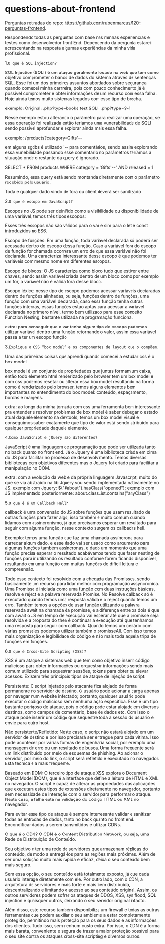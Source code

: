 # questions-about-frontend

Perguntas retiradas do repo: https://github.com/rubenmarcus/120-perguntas-frontend.

Respondendo todas as perguntas com base nas minhas experiências e testes como desenvolvedor front End. Dependendo da pergunta estarei acrescentando na resposta algumas experiências da minha vida profissional.

1.`O que é SQL injection?`<br/>

SQL Injection (SQLI) é um ataque geralmente focado na web que tem como objetivo comprometer o banco de dados do sistema através de sentenças SQL. Esse foi um dos primeiros assuntos abordados sobre segurança quando comecei minha carrreira, pois com pouco conhecimento já é possivel comprometer e obter informações de um recurso com essa falha. Hoje ainda temos muito sistemas legados com esse tipo de brecha.

exemplo: 
Original: .php?type=books
test SQLI: .php?type=3-1 

Nesse exemplo estou alterando o parâmetro para realizar uma operação, se essa operação foi realizada então teriamos uma vunerabilidade de SQLI sendo possível aprofundar e explorar ainda mais essa falha.

exemplo:
/products?category=Gifts'--

em alguns sgdbs é utilizado '-- para comentários, sendo assim explorando essa vunebilidade passando esse comentario no parâmetros teríamos a situação onde o restante da query é ignorado.

SELECT * FROM products WHERE category = 'Gifts'--' AND released = 1

Resumindo, essa query está sendo montanda diretamente com o parâmetro recebido pelo usuário.

Toda e qualquer dado vindo de fora ou client deverá ser sanitizado 

2.`O que é escopo em JavaScript?`<br/>

Escopos no JS pode ser deinifido como a visibilidade ou disponibilidade de uma variável, temos três tipos escopos:

Esses três escopos não são válidos para o var e sim para o let e const introduzidos no ES6. 

Escopo de funções: Em uma função, toda variável declarada só poderá ser acessada dentro do escopo dessa função. Caso a variável fora do escopo de função for chamada ocorrera um erro de que essa variável não foi declarada. Uma caracteriza interessante desse escopo é que podemos ter variáveis com mesmo nome em diferentes escopos.

Escopo de blocos: O JS caracteriza como bloco tudo que estiver entre chaves, sendo assim variável criada dentro de um bloco como por exemplo um for, a variável não é válida fora desse bloco. 

Escopo léxico: nesse tipo de escopo podemos acessar variaveis declaradas dentro de funções alinhadas, ou seja, funções dentro de funções, uma função com uma variável declarada, caso essa função tenha outras funções internas, essas funções estao aptas para acessar a variavel declarada no primero nível, termo bem utilizado para esse conceito Function Nesting, bastante utilizada na programação funcional.

extra: para conseguir que o var tenha algum tipo de escopo podemos utilizar variável dentro uma função retornando o valor, assim essa variável passa a ter um escopo função

3.`Explique o CSS “box model” e os componentes de layout que o compõem.`<br/>

Uma das primeiras coisas que aprendi quando comecei a estudar css é o box model. 

box model é um conjunto de propriedades que juntas formam um caixa, então todo elemento html renderizado pelo browser tem um box model e com css podemos resetar ou alterar essa box model resultando na forma como é renderizado pelo browser, temos alguns elementos bem importantes no entendimento do box model: conteúdo, espaçamento, bordas e margens.

extra: ao longo da minha jornada com css uma ferramenta bem interessante pra entender e resolver problemas de box model é saber debugar o estado atual daquele elemento na devtools, temos um box model visual e conseguimos saber exatamente que tipo de valor está sendo atribuído para qualquer propriedade daquele elemento.

4.`Como JavaScript e jQuery são diferentes?`<br/>

JavaScript é uma linguagem de programação que pode ser utilizada tanto no back quanto no front end. Já o Jquery é uma biblioteca criada em cima do JS para facilitar no processo de desenvolvimento. Temos diversas bibliotecas com objetivos diferentes mas o Jquery foi criado para facilitar a manipulação no DOM.

extra: com a evolução da web e da própria linguagem Javascript, muito do que se via abstraído na lib Jquery vou sendo implementada nativamente no JS.
exemplo com Jquery: $("#about").hasClass("opened");
exemplo com JS implementado posteriormente: about.classList.contains("anyClass")

5.`O que é é um Callback Hell?`<br/>

callback é uma convensão do JS sobre funções que usam resultado de outras funções para fazer algo, isso também é muito comum quando lidamos com assincronismo, já que precisamos esperar um resultado para seguir com alguma função, nesse contexto surgem os callbacks hell.

Exemplo: temos uma função que faz uma chamada assíncrona para carregar algum dado, e esse dado vai ser usado como argumento para algumas funções também assíncronas, e dado um momento que uma função precisa esperar o resultado acabávamos tendo que fazer nesting de funções para ir utilizando os resultado conforme forem ficando disponível, resultando em uma função com muitas funções de difícil leitura e compreensão. 

Todo esse contexto foi resolvido com a chegada das Promisses, sendo basicamente um recurso para lidar melhor com programação assyncronica. Uma Promisse é iniciada como uma função com duas instruções básicas, resolve e reject e a palavra reservada Promise. No Resolve callback só é executado quando temos uma resposta válida e o reject quando temos um erro. Também temos a opções de usar função utilizando a palavra reservada await na chamada da promisse, e a diferença entre os dois é que com await o JS em tempo de execução vai esperar até que a promisse seja resolvida e a proposta do then é continuar a execução até que tenhamos uma resposta para seguir com callback. Quando temos um cenário com várias promssies podemos utilizar também o promisseAll. Com isso temos mais organização e legibilidade do código e não mais toda aquela tripa de funções em funções.

6.`O que é Cross-Site Scripting (XSS)?`<br/>

XSS é um ataque a sistemas web que tem como objetivo inserir código malicioso para obter informações ou orquestrar informações sendo mais comum utilizado para sequestrar sessões, tokens para obter ou elevar acessos. Existem três principais tipos de ataque de injeção de script:

Persistente: O script injetado pelo atacante fica alojado de forma permanente no servidor de destino. O usuário pode acionar a carga apenas por navegar num website infectado; portanto, qualquer usuário pode executar o código malicioso sem nenhuma ação específica. Esse é um tipo bastante perigoso de ataque, pois o código pode estar alojado em diversos destinos, como campos de comentário, base de dados etc. Com isso o ataque pode inserir um código que sequestre toda a sessão do usuario e envie para outro host.

Não persistente/Refletido: Neste caso, o script não estará alojado em um servidor de destino e por isso precisará ser entregue para cada vítima. Isso pode acontecer por várias formas de engenharia social, por exemplo uma mensagem de erro ou um resultado de busca. Uma forma frequente será um link distribuído por meio de esquemas de phishing. Ao acionar o servidor, por meio do link, o script será refletido e executado no navegador. Esta técnica é a mais frequente.

Baseado em DOM: O terceiro tipo de ataque XSS explora o Document Object Model (DOM), que é a interface que define a leitura de HTML e XML no navegador. O script é capaz de alterar as propriedades das aplicações que executam estes tipos de extensões diretamente no navegador, portanto sem necessidade de interação com o servidor para performar o ataque. Neste caso, a falha está na validação do código HTML ou XML no navegador.

Para evitar esse tipo de ataque é sempre interresante validar e sanitizar todas as entradas de dados, tanto no back quanto no front end. Encondificar dados a serem transmitidos e utilizar CDNs.

O que é o CDN?
O CDN é o Content Distribution Network, ou seja, uma Rede de Distribuição de Conteúdo.

Seu objetivo é ter uma rede de servidores que armazenam réplicas do conteúdo, de modo a entregá-los para as regiões mais próximas. Além de ser uma solução muito mais rápida e eficaz, deixa o seu conteúdo bem mais seguro.

Sem essa opção, o seu conteúdo está totalmente exposto, já que cada usuário interage diretamente com ele. Por outro lado, com o CDN, a arquitetura de servidores é mais forte e mais bem distribuída, descentralizando e limitando o acesso ao seu conteúdo original. Assim, os outros servidores podem sofrer os ataques de DDOS, XSS, syn flood, SQL injection e quaisquer outros, deixando o seu servidor original intacto.

Além disso, este recurso também disponibiliza um firewall e todas as outras ferramentas que podem auxiliar o seu ambiente a estar completamente protegido, permitindo mais proteção para os seus dados e as informações dos clientes. Tudo isso, sem nenhum custo extra. Por isso, o CDN é a forma mais barata, conveniente e segura de trazer a maior proteção possível para o seu site contra os ataques cross-site scripting e diversos outros.
